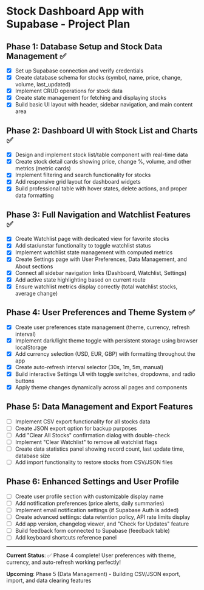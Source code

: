 # Stock Dashboard App with Supabase - Project Plan

## Phase 1: Database Setup and Stock Data Management ✅
- [x] Set up Supabase connection and verify credentials
- [x] Create database schema for stocks (symbol, name, price, change, volume, last_updated)
- [x] Implement CRUD operations for stock data
- [x] Create state management for fetching and displaying stocks
- [x] Build basic UI layout with header, sidebar navigation, and main content area

## Phase 2: Dashboard UI with Stock List and Charts ✅
- [x] Design and implement stock list/table component with real-time data
- [x] Create stock detail cards showing price, change %, volume, and other metrics (metric cards)
- [x] Implement filtering and search functionality for stocks
- [x] Add responsive grid layout for dashboard widgets
- [x] Build professional table with hover states, delete actions, and proper data formatting

## Phase 3: Full Navigation and Watchlist Features ✅
- [x] Create Watchlist page with dedicated view for favorite stocks
- [x] Add star/unstar functionality to toggle watchlist status
- [x] Implement watchlist state management with computed metrics
- [x] Create Settings page with User Preferences, Data Management, and About sections
- [x] Connect all sidebar navigation links (Dashboard, Watchlist, Settings)
- [x] Add active state highlighting based on current route
- [x] Ensure watchlist metrics display correctly (total watchlist stocks, average change)

## Phase 4: User Preferences and Theme System ✅
- [x] Create user preferences state management (theme, currency, refresh interval)
- [x] Implement dark/light theme toggle with persistent storage using browser localStorage
- [x] Add currency selection (USD, EUR, GBP) with formatting throughout the app
- [x] Create auto-refresh interval selector (30s, 1m, 5m, manual)
- [x] Build interactive Settings UI with toggle switches, dropdowns, and radio buttons
- [x] Apply theme changes dynamically across all pages and components

## Phase 5: Data Management and Export Features
- [ ] Implement CSV export functionality for all stocks data
- [ ] Create JSON export option for backup purposes
- [ ] Add "Clear All Stocks" confirmation dialog with double-check
- [ ] Implement "Clear Watchlist" to remove all watchlist flags
- [ ] Create data statistics panel showing record count, last update time, database size
- [ ] Add import functionality to restore stocks from CSV/JSON files

## Phase 6: Enhanced Settings and User Profile
- [ ] Create user profile section with customizable display name
- [ ] Add notification preferences (price alerts, daily summaries)
- [ ] Implement email notification settings (if Supabase Auth is added)
- [ ] Create advanced settings: data retention policy, API rate limits display
- [ ] Add app version, changelog viewer, and "Check for Updates" feature
- [ ] Build feedback form connected to Supabase (feedback table)
- [ ] Add keyboard shortcuts reference panel

---

**Current Status**: ✅ Phase 4 complete! User preferences with theme, currency, and auto-refresh working perfectly!

**Upcoming**: Phase 5 (Data Management) - Building CSV/JSON export, import, and data clearing features
